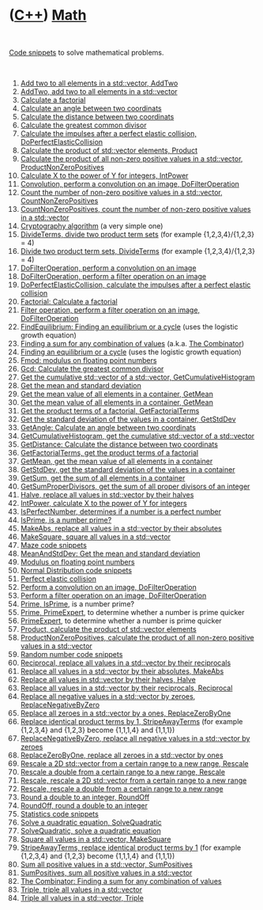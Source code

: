 



 

 

 

 

 

([C++](Cpp.htm)) [Math](CppMath.htm)
====================================

 

[Code snippets](CppCodeSnippets.htm) to solve mathematical problems.

 

1.  [Add two to all elements in a std::vector, AddTwo](CppAddTwo.htm)
2.  [AddTwo, add two to all elements in a std::vector](CppAddTwo.htm)
3.  [Calculate a factorial](CppFactorial.htm)
4.  [Calculate an angle between two coordinats](CppGetAngle.htm)
5.  [Calculate the distance between two coordinats](CppGetDistance.htm)
6.  [Calculate the greatest common divisor](CppGcd.htm)
7.  [Calculate the impulses after a perfect elastic collision,
    DoPerfectElasticCollision](CppDoPerfectElasticCollision.htm)
8.  [Calculate the product of std::vector elements,
    Product](CppProduct.htm)
9.  [Calculate the product of all non-zero positive values in a
    std::vector,
    ProductNonZeroPositives](CppProductNonZeroPositives.htm)
10. [Calculate X to the power of Y for integers,
    IntPower](CppIntPower.htm)
11. [Convolution, perform a convolution on an image,
    DoFilterOperation](CppDoFilterOperation.htm)
12. [Count the number of non-zero positive values in a std::vector,
    CountNonZeroPositives](CppCountNonZeroPositives.htm)
13. [CountNonZeroPositives, count the number of non-zero positive values
    in a std::vector](CppCountNonZeroPositives.htm)
14. [Cryptography algorithm](CppCryptography.htm) (a very simple one)
15. [DivideTerms, divide two product term sets](CppDivideTerms.htm) (for
    example {1,2,3,4}/{1,2,3} = 4)
16. [Divide two product term sets, DivideTerms](CppDivideTerms.htm) (for
    example {1,2,3,4}/{1,2,3} = 4)
17. [DoFilterOperation, perform a convolution on an
    image](CppDoFilterOperation.htm)
18. [DoFilterOperation, perform a filter operation on an
    image](CppDoFilterOperation.htm)
19. [DoPerfectElasticCollision, calculate the impulses after a perfect
    elastic collision](CppDoPerfectElasticCollision.htm)
20. [Factorial: Calculate a factorial](CppFactorial.htm)
21. [Filter operation, perform a filter operation on an image,
    DoFilterOperation](CppDoFilterOperation.htm)
22. [FindEquilibrium: Finding an equilibrium or a
    cycle](CppFindEquilibrium.htm) (uses the logistic growth equation)
23. [Finding a sum for any combination of
    values](ToolCombinator.htm) (a.k.a. [The
    Combinator](ToolCombinator.htm))
24. [Finding an equilibrium or a cycle](CppFindEquilibrium.htm) (uses
    the logistic growth equation)
25. [Fmod: modulus on floating point numbers](CppFmod.htm)
26. [Gcd: Calculate the greatest common divisor](CppGcd.htm)
27. [Get the cumulative std::vector of a std::vector,
    GetCumulativeHistogram](CppGetCumulativeHistogram.htm)
28. [Get the mean and standard deviation](CppMeanAndStdDev.htm)
29. [Get the mean value of all elements in a container,
    GetMean](CppGetMean.htm)
30. [Get the mean value of all elements in a container,
    GetMean](CppGetMean.htm)
31. [Get the product terms of a factorial,
    GetFactorialTerms](CppGetFactorialTerms.htm)
32. [Get the standard deviation of the values in a container,
    GetStdDev](CppGetStdDev.htm)
33. [GetAngle: Calculate an angle between two
    coordinats](CppGetAngle.htm)
34. [GetCumulativeHistogram, get the cumulative std::vector of a
    std::vector](CppGetCumulativeHistogram.htm)
35. [GetDistance: Calculate the distance between two
    coordinats](CppGetDistance.htm)
36. [GetFactorialTerms, get the product terms of a
    factorial](CppGetFactorialTerms.htm)
37. [GetMean, get the mean value of all elements in a
    container](CppGetMean.htm)
38. [GetStdDev, get the standard deviation of the values in a
    container](CppGetStdDev.htm)
39. [GetSum, get the sum of all elements in a container](CppGetSum.htm)
40. [GetSumProperDivisors, get the sum of all proper divisors of an
    integer](CppGetSumProperDivisors.htm)
41. [Halve, replace all values in std::vector by their
    halves](CppHalve.htm)
42. [IntPower, calculate X to the power of Y for
    integers](CppIntPower.htm)
43. [IsPerfectNumber, determines if a number is a perfect
    number](CppIsPerfectNumber.htm)
44. [IsPrime, is a number prime?](CppIsPrime.htm)
45. [MakeAbs, replace all values in a std::vector by their
    absolutes](CppMakeAbs.htm)
46. [MakeSquare, square all values in a std::vector](CppMakeSquare.htm)
47. [Maze code snippets](CppMaze.htm)
48. [MeanAndStdDev: Get the mean and standard
    deviation](CppMeanAndStdDev.htm)
49. [Modulus on floating point numbers](CppFmod.htm)
50. [Normal Distribution code snippets](CppNormalDistribution.htm)
51. [Perfect elastic collision](CppDoPerfectElasticCollision.htm)
52. [Perform a convolution on an image,
    DoFilterOperation](CppDoFilterOperation.htm)
53. [Perform a filter operation on an image,
    DoFilterOperation](CppDoFilterOperation.htm)
54. [Prime, IsPrime](CppIsPrime.htm), is a number prime?
55. [Prime, PrimeExpert](CppPrimeExpert.htm), to determine whether a
    number is prime quicker
56. [PrimeExpert](CppPrimeExpert.htm), to determine whether a number is
    prime quicker
57. [Product, calculate the product of std::vector
    elements](CppProduct.htm)
58. [ProductNonZeroPositives, calculate the product of all non-zero
    positive values in a std::vector](CppProductNonZeroPositives.htm)
59. [Random number code snippets](CppRandomNumber.htm)
60. [Reciprocal, replace all values in a std::vector by their
    reciprocals](CppReciprocal.htm)
61. [Replace all values in a std::vector by their absolutes,
    MakeAbs](CppMakeAbs.htm)
62. [Replace all values in std::vector by their halves,
    Halve](CppHalve.htm)
63. [Replace all values in a std::vector by their reciprocals,
    Reciprocal](CppReciprocal.htm)
64. [Replace all negative values in a std::vector by zeroes,
    ReplaceNegativeByZero](CppReplaceNegativeByZero.htm)
65. [Replace all zeroes in a std::vector by a ones,
    ReplaceZeroByOne](CppReplaceZeroByOne.htm)
66. [Replace identical product terms by 1,
    StripeAwayTerms](CppStripeAwayTerms.htm) (for example {1,2,3,4} and
    {1,2,3} become {1,1,1,4} and {1,1,1})
67. [ReplaceNegativeByZero, replace all negative values in a std::vector
    by zeroes](CppReplaceNegativeByZero.htm)
68. [ReplaceZeroByOne, replace all zeroes in a std::vector by
    ones](CppReplaceZeroByOne.htm)
69. [Rescale a 2D std::vector from a certain range to a new range,
    Rescale](CppRescale.htm)
70. [Rescale a double from a certain range to a new range,
    Rescale](CppRescale.htm)
71. [Rescale, rescale a 2D std::vector from a certain range to a new
    range](CppRescale.htm)
72. [Rescale, rescale a double from a certain range to a new
    range](CppRescale.htm)
73. [Round a double to an integer, RoundOff](CppRoundOff.htm)
74. [RoundOff, round a double to an integer](CppRoundOff.htm)
75. [Statistics code snippets](CppStatistics.htm)
76. [Solve a quadratic equation, SolveQuadratic](CppSolveQuadratic.htm)
77. [SolveQuadratic, solve a quadratic equation](CppSolveQuadratic.htm)
78. [Square all values in a std::vector, MakeSquare](CppMakeSquare.htm)
79. [StripeAwayTerms, replace identical product terms by
    1](CppStripeAwayTerms.htm) (for example {1,2,3,4} and {1,2,3} become
    {1,1,1,4} and {1,1,1})
80. [Sum all positive values in a std::vector,
    SumPositives](CppSumPositives.htm)
81. [SumPositives, sum all positive values in a
    std::vector](CppSumPositives.htm)
82. [The Combinator: Finding a sum for any combination of
    values](ToolCombinator.htm)
83. [Triple, triple all values in a std::vector](CppTriple.htm)
84. [Triple all values in a std::vector, Triple](CppTriple.htm)

 

 

 

 

 





 



